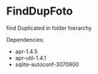 # FindDupFoto
find Duplicated in  folder hierarchy

Dependencies:
- apr-1.4.5
- apr-util-1.4.1
- sqlite-autoconf-3070900
